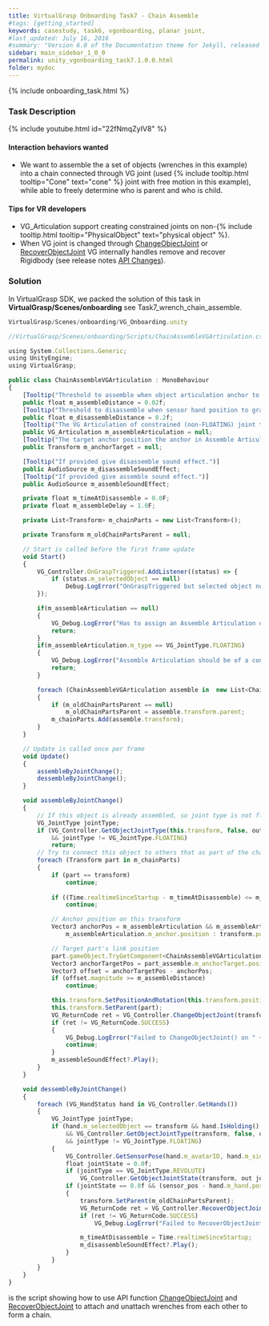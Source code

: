 ```yaml
---
title: VirtualGrasp Onboarding Task7 - Chain Assemble 
#tags: [getting_started]
keywords: casestudy, task6, vgonboarding, planar joint,
#last_updated: July 16, 2016
#summary: "Version 6.0 of the Documentation theme for Jekyll, released July 4, 2016, implements relative links so you can view the files offline or on any server without configuring urls and baseurls. Additionally, you can store pages in subdirectories. Templates for alerts and images are available."
sidebar: main_sidebar_1_0_0
permalink: unity_vgonboarding_task7.1.0.0.html
folder: mydoc
---
```


{% include onboarding_task.html %}

### Task Description

<!--{% include youtube.html id="_DcS9Tcfoj8" %}-->

{% include youtube.html id="22fNmqZyIV8" %}

#### Interaction behaviors wanted

* We want to assemble the a set of objects (wrenches in this example) into a chain connected through VG joint (used {% include tooltip.html tooltip="Cone" text="cone" %} joint with free motion in this example), while able to freely determine who is parent and who is child. 

#### Tips for VR developers

* VG_Articulation support creating constrained joints on non-{% include tooltip.html tooltip="PhysicalObject" text="physical object" %}.
* When VG joint is changed through [ChangeObjectJoint](virtualgrasp_unityapi.1.0.0.html#changeobjectjoint) or [RecoverObjectJoint](virtualgrasp_unityapi.1.0.0.html#vg_controllerrecoverobjectjoint) VG internally handles remove and recover Rigidbody (see release notes [API Changes](release_notes.1.0.0.html)).

### Solution

In VirtualGrasp SDK, we packed the solution of this task in **VirtualGrasp/Scenes/onboarding** see Task7_wrench_chain_assemble. 

```js
VirtualGrasp/Scenes/onboarding/VG_Onboarding.unity
````

```js
//VirtualGrasp/Scenes/onboarding/Scripts/ChainAssembleVGArticulation.cs:

using System.Collections.Generic;
using UnityEngine;
using VirtualGrasp;

public class ChainAssembleVGArticulation : MonoBehaviour
{
    [Tooltip("Threshold to assemble when object articulation anchor to anchor target distance is smaller than this value.")]
    public float m_assembleDistance = 0.02f;
    [Tooltip("Threshold to disassemble when sensor hand position to grasped hand position is bigger than this value.")]
    public float m_disassembleDistance = 0.2f;
    [Tooltip("The VG Articulation of constrained (non-FLOATING) joint type to switch to when assemble an object.")]
    public VG_Articulation m_assembleArticulation = null;
    [Tooltip("The target anchor position the anchor in Assemble Articulation of another object should be matched to.")]
    public Transform m_anchorTarget = null;

    [Tooltip("If provided give disassemble sound effect.")]
    public AudioSource m_disassembleSoundEffect;
    [Tooltip("If provided give assemble sound effect.")]
    public AudioSource m_assembleSoundEffect;

    private float m_timeAtDisassemble = 0.0F;
    private float m_assembleDelay = 1.0F;

    private List<Transform> m_chainParts = new List<Transform>();

    private Transform m_oldChainPartsParent = null;

    // Start is called before the first frame update
    void Start()
    {
        VG_Controller.OnGraspTriggered.AddListener((status) => {
            if (status.m_selectedObject == null)
                Debug.LogError("OnGraspTriggered but selected object null!");
        });

        if(m_assembleArticulation == null)
        {
            VG_Debug.LogError("Has to assign an Assemble Articulation on " + this.transform.name);
            return;
        }
        if(m_assembleArticulation.m_type == VG_JointType.FLOATING)
        {
            VG_Debug.LogError("Assemble Articulation should be of a constrained joint type, can not be FLOATING on " + this.transform.name);
            return;
        }

        foreach (ChainAssembleVGArticulation assemble in  new List<ChainAssembleVGArticulation>(FindObjectsOfType<ChainAssembleVGArticulation>()))
        {
            if (m_oldChainPartsParent == null)
                m_oldChainPartsParent = assemble.transform.parent;
            m_chainParts.Add(assemble.transform);
        }
    }

    // Update is called once per frame
    void Update()
    {
        assembleByJointChange();
        dessembleByJointChange();
    }

    void assembleByJointChange()
    {
        // If this object is already assembled, so joint type is not floating anymore then skip
        VG_JointType jointType;
        if (VG_Controller.GetObjectJointType(this.transform, false, out jointType) == VG_ReturnCode.SUCCESS
            && jointType != VG_JointType.FLOATING)
            return;
        // Try to connect this object to others that as part of the chain
        foreach (Transform part in m_chainParts)
        {
            if (part == transform)
                continue;
            
            if ((Time.realtimeSinceStartup - m_timeAtDisassemble) <= m_assembleDelay)
                continue;

            // Anchor position on this transform
            Vector3 anchorPos = m_assembleArticulation && m_assembleArticulation.m_anchor ?
                m_assembleArticulation.m_anchor.position : transform.position;

            // Target part's link position
            part.gameObject.TryGetComponent<ChainAssembleVGArticulation>(out ChainAssembleVGArticulation part_assemble);
            Vector3 anchorTargetPos = part_assemble.m_anchorTarget.position;
            Vector3 offset = anchorTargetPos - anchorPos;
            if (offset.magnitude >= m_assembleDistance)
                continue;

            this.transform.SetPositionAndRotation(this.transform.position + offset, this.transform.rotation);
            this.transform.SetParent(part);
            VG_ReturnCode ret = VG_Controller.ChangeObjectJoint(transform, m_assembleArticulation);
            if (ret != VG_ReturnCode.SUCCESS)
            {
                VG_Debug.LogError("Failed to ChangeObjectJoint() on " + transform.name + " with return code " + ret);
                continue;
            }
            m_assembleSoundEffect?.Play();
        }
    }

    void dessembleByJointChange()
    {
        foreach (VG_HandStatus hand in VG_Controller.GetHands())
        {
            VG_JointType jointType;
            if (hand.m_selectedObject == transform && hand.IsHolding()
                && VG_Controller.GetObjectJointType(transform, false, out jointType) == VG_ReturnCode.SUCCESS
                && jointType != VG_JointType.FLOATING)
            {
                VG_Controller.GetSensorPose(hand.m_avatarID, hand.m_side, out Vector3 sensor_pos, out Quaternion sensor_rot);
                float jointState = 0.0f;
                if (jointType == VG_JointType.REVOLUTE)
                    VG_Controller.GetObjectJointState(transform, out jointState);
                if (jointState == 0.0f && (sensor_pos - hand.m_hand.position).magnitude > m_disassembleDistance)
                {
                    transform.SetParent(m_oldChainPartsParent);
                    VG_ReturnCode ret = VG_Controller.RecoverObjectJoint(transform);
                    if (ret != VG_ReturnCode.SUCCESS)
                        VG_Debug.LogError("Failed to RecoverObjectJoint() on " + transform.name + " with return code " + ret);

                    m_timeAtDisassemble = Time.realtimeSinceStartup;
                    m_disassembleSoundEffect?.Play();
                }
            }
        }
    }
}

````

is the script showing how to use API function [ChangeObjectJoint](virtualgrasp_unityapi.1.0.0.html#changeobjectjoint) and [RecoverObjectJoint](virtualgrasp_unityapi.1.0.0.html#recoverobjectjoint) to attach and unattach wrenches from each other to form a chain. 
